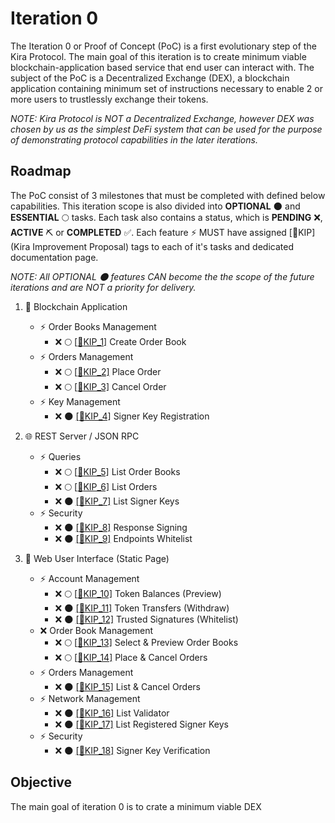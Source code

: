 
# Iteration 0

The Iteration 0 or Proof of Concept (PoC) is a first evolutionary step of the Kira Protocol. The main goal of this iteration is to create minimum viable blockchain-application based service that end user can interact with. The subject of the PoC is a Decentralized Exchange (DEX), a blockchain application containing minimum set of instructions necessary to enable 2 or more users to trustlessly exchange their tokens.

_NOTE: Kira Protocol is NOT a Decentralized Exchange, however DEX was chosen by us as the simplest DeFi system that can be used for the purpose of demonstrating protocol capabilities in the later iterations._

## Roadmap

The PoC consist of 3 milestones that must be completed with defined below capabilities. This iteration scope is also divided into **OPTIONAL** :new_moon: and **ESSENTIAL** :full_moon: tasks. Each task also contains a status, which is **PENDING** :x:, **ACTIVE** :pick: or **COMPLETED** :white_check_mark:. Each feature :zap: MUST have assigned [:bookmark:KIP] (Kira Improvement Proposal) tags to each of it's tasks and dedicated documentation page.

_NOTE: All OPTIONAL :new_moon: features CAN become the the scope of the future iterations and are NOT a priority for delivery._

1. :link: Blockchain Application 
   * :zap: Order Books Management
     * :x: :full_moon: [[:bookmark:KIP_1]](order-book.md#KIP_1) Create Order Book
   * :zap: Orders Management
     * :x: :full_moon: [[:bookmark:KIP_2]]() Place Order
     * :x: :full_moon: [[:bookmark:KIP_3]]() Cancel Order
   * :zap: Key Management
     * :x: :new_moon: [[:bookmark:KIP_4]]() Signer Key Registration
  
2. :globe_with_meridians: REST Server / JSON RPC
   * :zap: Queries 
      * :x: :full_moon: [[:bookmark:KIP_5]](order-book.md#KIP_5) List Order Books
      * :x: :full_moon: [[:bookmark:KIP_6]]() List Orders
      * :x: :new_moon: [[:bookmark:KIP_7]]() List Signer Keys
   * :zap: Security
      * :x: :new_moon: [[:bookmark:KIP_8]]() Response Signing
      * :x: :new_moon: [[:bookmark:KIP_9]]() Endpoints Whitelist
  
3. :eyes: Web User Interface (Static Page)
   * :zap: Account Management
      * :x: :full_moon: [[:bookmark:KIP_10]]() Token Balances (Preview)
      * :x: :new_moon: [[:bookmark:KIP_11]]() Token Transfers (Withdraw)
      * :x: :new_moon: [[:bookmark:KIP_12]]() Trusted Signatures (Whitelist)
   * :x: Order Book Management
      * :x: :full_moon: [[:bookmark:KIP_13]]() Select & Preview Order Books
      * :x: :full_moon: [[:bookmark:KIP_14]]() Place & Cancel Orders
   * :zap: Orders Management
      * :x: :new_moon: [[:bookmark:KIP_15]]() List & Cancel Orders 
   * :zap: Network Management
      * :x: :new_moon: [[:bookmark:KIP_16]]() List Validator 
      * :x: :new_moon: [[:bookmark:KIP_17]]() List Registered Signer Keys 
   * :zap: Security
      * :x: :new_moon: [[:bookmark:KIP_18]]() Signer Key Verification

## Objective

The main goal of iteration 0 is to crate a minimum viable DEX 










